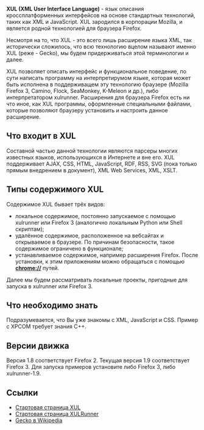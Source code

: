 **XUL (XML User Interface Language)** - язык описания кроссплатформенных
интерфейсов на основе стандартных технологий, таких как XML и
JavaScript. XUL зародился в корпорации Mozilla, и является родной
технологией для браузера Firefox.

Несмотря на то, что XUL - это всего лишь расширение языка XML, так
исторически сложилось, что всю технологию вцелом называют именно
XUL (реже - Gecko), мы будем придерживаться этой терминологии и далее.

XUL позволяет описать интерфейс и функциональное поведение, по сути
написать программу на интерпретирумом языке, которая может быть
исполнена в поддерживащем эту технологию браузере (Mozilla Firefox
3, Camino, Flock, SeaMonkey, K-Meleon и др.), либо интерпретатором
xulrunner. Расширения для браузера Firefox есть ни что иное, как XUL
программы, оформленные специальными файлами, которые позволяют
браузеру установить и настроить данное расширение.

## Что входит в XUL

Составной частью данной технологии являются парсеры многих известных
языков, использующихся в Интернете и вне его. XUL поддерживает AJAX,
CSS, HTML, JavaScript, RDF, RSS, SVG (пока только прямым внедрением в
документ), XML Web Services, XML, XSLT.

## Типы содержимого XUL

Содержимое XUL бывает трёх видов:

  - локальное содержимое, постоянно запускаемое с помощью xulrunner или
    Firefox 3 (аналогично локальным Python или Shell скриптам);
  - удалённое содержимое, расположенное на вебсайтах и открываемое в
    браузере. По причинам безопасности, такое содержимое ограничено
    в функционале;
  - устанавливаемое содержимое, например расширения Firefox. После
    установки, к этим приложениям можно обращаться с помощью
    **<chrome://>** путей.

Далее мы будем рассматривать локальные проекты, пригодные для запуска в
xulrunner или Firefox 3.

## Что необходимо знать

Подразумевается, что Вы уже знакомы с XML, JavaScript и CSS. Пример с
XPCOM требует знания C++.

## Версии движка

Версия 1.8 соответствует Firefox 2. Текущая версия 1.9 соответствует
Firefox 3. Для запуска примеров установите либо Firefox 3, либо
xulrunner-1.9.

## Ссылки

  - [Стартовая страница XUL](http://developer.mozilla.org/en/XUL)
  - [Стартовая страница
    XULRunner](http://developer.mozilla.org/en/XULRunner)
  - [Gecko в
    Wikipedia](http://en.wikipedia.org/wiki/Gecko_\(layout_engine\))

